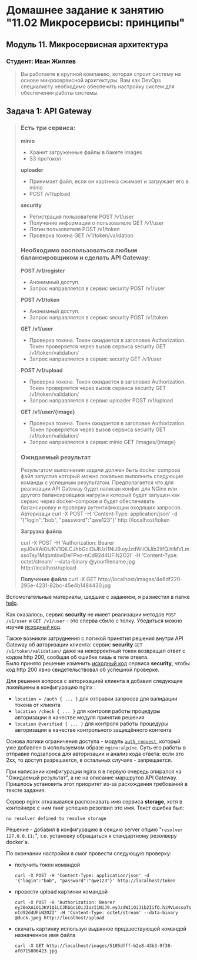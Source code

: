 # Домашнее задание к занятию "11.02 Микросервисы: принципы"

## Модуль 11. Микросервисная архитектура

### Студент: Иван Жиляев

>Вы работаете в крупной компанию, которая строит систему на основе микросервисной архитектуры.
>Вам как DevOps специалисту необходимо обеспечить настройку систем для обеспечения работы системы.


## Задача 1: API Gateway

>### Есть три сервиса:
>
>**minio**
>- Хранит загруженные файлы в бакете images
>- S3 протокол
>
>**uploader**
>- Принимает файл, если он картинка сжимает и загружает его в minio
>- POST /v1/upload
>
>**security**
>- Регистрация пользователя POST /v1/user
>- Получение информации о пользователе GET /v1/user
>- Логин пользователя POST /v1/token
>- Проверка токена GET /v1/token/validation
>
>### Необходимо воспользоваться любым балансировщиком и сделать API Gateway:
>
>**POST /v1/register**
>- Анонимный доступ.
>- Запрос направляется в сервис security POST /v1/user
>
>**POST /v1/token**
>- Анонимный доступ.
>- Запрос направляется в сервис security POST /v1/token
>
>**GET /v1/user**
>- Проверка токена. Токен ожидается в заголовке Authorization. Токен проверяется через вызов сервиса security GET /v1/token/validation/
>- Запрос направляется в сервис security GET /v1/user
>
>**POST /v1/upload**
>- Проверка токена. Токен ожидается в заголовке Authorization. Токен проверяется через вызов сервиса security GET /v1/token/validation/
>- Запрос направляется в сервис uploader POST /v1/upload
>
>**GET /v1/user/{image}**
>- Проверка токена. Токен ожидается в заголовке Authorization. Токен проверяется через вызов сервиса security GET /v1/token/validation/
>- Запрос направляется в сервис minio  GET /images/{image}
>
>### Ожидаемый результат
>
>Результатом выполнения задачи должен быть docker compose файл запустив который можно локально выполнить следующие команды с успешным результатом.
>Предполагается что для реализации API Gateway будет написан конфиг для NGinx или другого балансировщика нагрузки который будет запущен как сервис через docker-compose и будет обеспечивать балансировку и проверку аутентификации входящих запросов.
>Авторизаци
>curl -X POST -H 'Content-Type: application/json' -d '{"login":"bob", "password":"qwe123"}' http://localhost/token
>
>**Загрузка файла**
>
>curl -X POST -H 'Authorization: Bearer eyJ0eXAiOiJKV1QiLCJhbGciOiJIUzI1NiJ9.eyJzdWIiOiJib2IifQ.hiMVLmssoTsy1MqbmIoviDeFPvo-nCd92d4UFiN2O2I' -H 'Content-Type: octet/stream' --data-binary @yourfilename.jpg http://localhost/upload
>
>**Получение файла**
>curl -X GET http://localhost/images/4e6df220-295e-4231-82bc-45e4b1484430.jpg


Вспомогательные материалы, шедшие с заданием, я разместил в папке [help](./help/).

Как оказалось, сервис **security** не имеет реализации методов `POST /v1/user` и `GET /v1/user` - это сперва сбило с толку. Убедиться можно изучив [исходный код](help/security/src/server.py).

Также возникли затруднения с логикой принятия решения внутри API Gateway об авторизации клиента: сервис **security** `GET /v1/token/validation/` даже на некорректный токен возвращал ответ с кодом http 200, сообщая об ошибке лишь в теле ответа.  
Было принято решение изменить [исходный код](help/security/src/server.py) сервиса **security**, чтобы код http 200 явно свидетельствовал об успешной проверке. 

Для решения вопроса с авторизацией клиента я добавил следующие локейшены в конфигурацию nginx :
- `location = /auth { ... }` для отправки запросов для валидации токена от клиента
- `location /check { ... }` для контроля работы процедуры авторизации в качестве модуля принятия решения
- `location @verified { ... }` для контроля работы процедуры авторизации в качестве контрольного защищённого контента

Основа логики ограничения доступа - модуль [`auth_request`](https://nginx.org/ru/docs/http/ngx_http_auth_request_module.html), который уже добавлен в используемом образе `nginx:alpine`. Суть его работы в отправке подзапроса для авторизации и анализ кода ответа: если это 2xx, то доступ разрешается, в остальных случаях - запрещается.

При написании конфигурации nginx я в первую очередь опирался на "Ожидаемый результат", а не на описание маршрутов API Gateway. Пришлось установить этот приоритет из-за расхождения требований в тексте задания.

Сервер nginx отказывался распознавать имя сервиса **storage**, хотя в контейнере с ним пинг успешно резолвил это имя. Текст ошибка был:
```
no resolver defined to resolve storage
```
Решение - добавил в конфигурацию в секцию server опцию "`resolver 127.0.0.11;`", т.е. установку обращаться к стандартному резолверу docker`а.

По окончании настройки я смог провести следующую проверку:
- получить токен командой 
    ```
    curl -X POST -H 'Content-Type: application/json' -d '{"login":"bob", "password":"qwe123"}' http://localhost/token
    ```
- провести upload картинки командой 
    ```
    curl -X POST -H 'Authorization: Bearer eyJ0eXAiOiJKV1QiLCJhbGciOiJIUzI1NiJ9.eyJzdWIiOiJib2IifQ.hiMVLmssoTsy1MqbmIoviDeFPvo-nCd92d4UFiN2O2I' -H 'Content-Type: octet/stream' --data-binary @duck.jpeg http://localhost/upload
    ```
- скачать картинку используя выданное предшествующей командой назначенное имя файла 
    ```
    curl -X GET http://localhost/images/5105dfff-b2e8-43b3-9f38-af0715806423.jpg
    ```
